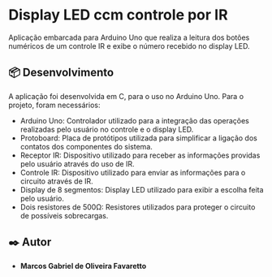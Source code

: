 # Display LED ccm controle por IR

Aplicação embarcada para Arduino Uno que realiza a leitura dos botões numéricos de um controle IR e exibe o número recebido no display LED.

## 📦 Desenvolvimento

A aplicação foi desenvolvida em C, para o uso no Arduino Uno. Para o projeto, foram necessários:
- Arduino Uno: Controlador utilizado para a integração das operações realizadas pelo usuário no controle e o display LED.
- Protoboard: Placa de protótipos utilizada para simplificar a ligação dos contatos dos componentes do sistema.
- Receptor IR: Dispositivo utilizado para receber as informações providas pelo usuário através do uso de IR.
- Controle IR: Dispositivo utilizado para enviar as informações para o circuito através de IR.
- Display de 8 segmentos: Display LED utilizado para exibir a escolha feita pelo usuário.
- Dois resistores de 500Ω: Resistores utilizados para proteger o circuito de possíveis sobrecargas.

## ✒️ Autor

- **Marcos Gabriel de Oliveira Favaretto**